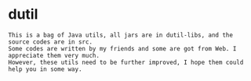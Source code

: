 dutil
=====
    This is a bag of Java utils, all jars are in dutil-libs, and the source codes are in src.
    Some codes are written by my friends and some are got from Web. I appreciate them very much. 
    However, these utils need to be further improved, I hope them could help you in some way. 
